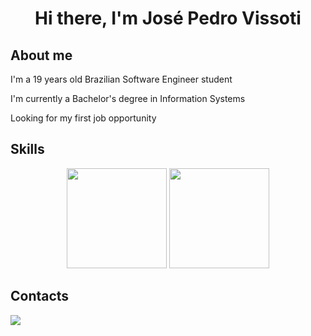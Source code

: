 <h1 align="center">Hi there, I'm José Pedro Vissoti</h1>

## About me
<p>I'm a 19 years old Brazilian Software Engineer student</p>
<p>I'm currently a Bachelor's degree in Information Systems</p>
<p>Looking for my first job opportunity</p>

## Skills
<div align = "center">
  <img height="160em" src = "https://github-readme-stats.vercel.app/api?username=josevissoti&show_icons=true&theme=github_dark">
    <img height="160em" src = "https://github-readme-stats.vercel.app/api/top-langs/?username=josevissoti&layout=compact&theme=github_dark">
</div>

## Contacts
<a href = "https://www.linkedin.com/in/josé-pedro-vissoti-a189b4266/" target="_blank">
  <img src = "https://img.shields.io/badge/LinkedIn-0077B5?style=for-the-badge&logo=linkedin&logoColor=white">
